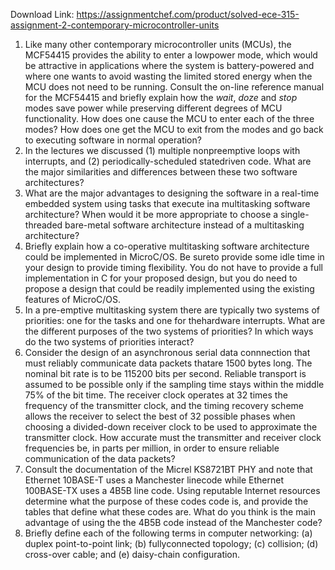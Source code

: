 Download Link: https://assignmentchef.com/product/solved-ece-315-assignment-2-contemporary-microcontroller-units
<br>
<ol>

 <li>Like many other contemporary microcontroller units (MCUs), the MCF54415 provides the ability to enter a lowpower mode, which would be attractive in applications where the system is battery-powered and where one wants to avoid wasting the limited stored energy when the MCU does not need to be running. Consult the on-line reference manual for the MCF54415 and briefly explain how the <em>wait</em>, <em>doze</em> and <em>stop</em> modes save power while preserving different degrees of MCU functionality. How does one cause the MCU to enter each of the three modes? How does one get the MCU to exit from the modes and go back to executing software in normal operation?</li>

 <li>In the lectures we discussed (1) multiple nonpreemptive loops with interrupts, and (2) periodically-scheduled statedriven code. What are the major similarities and differences between these two software architectures?</li>

 <li>What are the major advantages to designing the software in a real-time embedded system using tasks that execute ina multitasking software architecture? When would it be more appropriate to choose a single-threaded bare-metal software architecture instead of a multitasking architecture?</li>

 <li>Briefly explain how a co-operative multitasking software architecture could be implemented in MicroC/OS. Be sureto provide some idle time in your design to provide timing flexibility. You do not have to provide a full implementation in C for your proposed design, but you do need to propose a design that could be readily implemented using the existing features of MicroC/OS.</li>

 <li>In a pre-emptive multitasking system there are typically two systems of priorities: one for the tasks and one for thehardware interrupts. What are the different purposes of the two systems of priorities? In which ways do the two systems of priorities interact?</li>

 <li>Consider the design of an asynchronous serial data connnection that must reliably communicate data packets thatare 1500 bytes long. The nominal bit rate is to be 115200 bits per second. Reliable transport is assumed to be possible only if the sampling time stays within the middle 75% of the bit time. The receiver clock operates at 32 times the frequency of the transmitter clock, and the timing recovery scheme allows the receiver to select the best of 32 possible phases when choosing a divided-down receiver clock to be used to approximate the transmitter clock. How accurate must the transmitter and receiver clock frequencies be, in parts per million, in order to ensure reliable communication of the data packets?</li>

 <li>Consult the documentation of the Micrel KS8721BT PHY and note that Ethernet 10BASE-T uses a Manchester linecode while Ethernet 100BASE-TX uses a 4B5B line code. Using reputable Internet resources determine what the purpose of these codes code is, and provide the tables that define what these codes are. What do you think is the main advantage of using the the 4B5B code instead of the Manchester code?</li>

 <li>Briefly define each of the following terms in computer networking: (a) duplex point-to-point link; (b) fullyconnected topology; (c) collision; (d) cross-over cable; and (e) daisy-chain configuration.</li>

</ol>